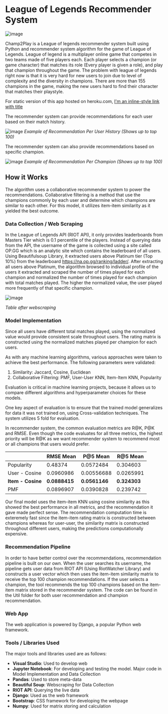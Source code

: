 # League of Legends Recommender System
![image](https://user-images.githubusercontent.com/17075250/116634200-6cdb5980-a929-11eb-92d2-230ab3da1354.png)

Champ2Play is a League of legends recommender system  built using Python and recommender system algorithm for the game of League of Legends. League of legend is a multiplayer online game that competes in two teams made of five players each. Each player selects a champion (or game character) that matches its role (Every player is given a role), and play that champion throughout the game. The problem with league of legends right now is that it is very hard for new users to join due to level of complexity and the diversity in champions. There are more than 155 champions in the game, making the new users hard to find their character that matches their playstyle.

For static version of this app hosted on heroku.com, [I'm an inline-style link with title](https://champ2play.herokuapp.com/")

The recommender system can provide recommendations for each user based on their match history.

![image](https://user-images.githubusercontent.com/17075250/116634343-c0e63e00-a929-11eb-8468-c11f7e43e6ec.png)
*Example of Recommendation Per User History (Shows up to top 100)*

The recommender system can also provide recommendations based on specific champion.

![image](https://user-images.githubusercontent.com/17075250/116634411-ef641900-a929-11eb-9cde-80ed6348c291.png)
*Example of Recommendation Per Champion (Shows up to top 100)*

## How it Works
The algorithm uses a collaborative recommender system to power the recommendations. Collaborative filtering is a method that use the  champions commonly by each user and determine which champions are similar to each other. For this model, it utilizes item-item similarity as it yielded the best outcome.

### Data Collection / Web Scraping
In the League of Legends API (RIOT API), it only provides leaderboards from Masters Tier which is 0.1 percentile of the players. Instead of querying data from the API, the username of the game is collected using a site called OP.GG which is an analytic site which contains the leaderboard of all users. Using Beautifulsoup Library, it extracted users above Platinum tier (Top 10%) from the leaderboard https://na.op.gg/ranking/ladder/. After extracting all users above Platinum, the algorithm browsed to individual profile of the users it extracted and scraped the number of times played for each champion and normalized the number of times played for each champion with total matches played. The higher the normalized value, the user played more frequently of that specific champion.

![image](https://user-images.githubusercontent.com/17075250/116634804-153ded80-a92b-11eb-9928-a02e7e9ad351.png)

*Table after webscraping*

### Model Implementation
Since all users have different total matches played, using the normalized value would provide consistent scale throughout users. The rating matrix is constructed using the normalized matches played per champion for each users.

As with any machine learning algorithms, various approaches were taken to achieve the best performance. The following parameters were validated:
1. Similarity: Jaccard, Cosine, Euclidean
2. Collaborative Filtering: PMF, User-User KNN, Item-Item KNN, Popularity

Evaluation is critical in machine learning projects, because it allows us to compare different algorithms and hyperparameter choices for these models.

One key aspect of evaluation is to ensure that the trained model generalizes for data it was not trained on, using Cross-validation techniques. The system utilizes 5 fold for evaluation.

In recommender system, the common evaluation metrics are R@K, P@K and RMSE. Even though the code evaluates for all three metrics, the highest priority will be R@K as we want recommender system to recommend most or all champions that users would prefer.

|                 | RMSE Mean	      | P@5 Mean        | R@5 Mean      |
| --------------- | --------------- | --------------- |---------------|
| Popularity      | 0.48374	        | 0.0572484       |0.304603       |
| User - Cosine   | 0.0960986	      | 0.00556688	    |0.0265991      |
|**Item - Cosine**| **0.0888415**  | **0.0561146**   |**0.324303**   |
| PMF             | 0.0896907       |0.0390828        | 0.239742      |

Our final model uses the item-item KNN using cosine similarity as this showed the best performance in all metrics, and the recommendation it gave made perfect sense. The recommendation computation time is exteremely fast since the item-item rating matrix is constructed between champions whereas for user-user, the similarity matrix is constructed throughout different users, making the predictions computationally expensive.

### Recommendation Pipeline
In order to have better control over the recommendations, recommendation pipeline is built on our own. When the user searches its username, the pipeline gets user data from RIOT API (Using RiotWatcher Library) and constructs a user vector which then uses the item-item similarity matrix to receive the top 100 champion recommendations. If the user selects a champion, the tool recommends the top 100 champions based on the item-item matrix stored in the recommender system. The code can be found in the Util folder for both user recommendation and champion recommendation.

### Web App
The web application is powered by Django, a popular Python web framework. 

### Tools / Libraries Used
The major tools and libraries used are as follows:
* **Visual Studio**: Used to develop web
* **Jupyter Notebook**: For developing and testing the model. Major code in Model Implementation and Data Collection
* **Pandas**: Used to store meta-data
* **Beautiful Soup**: Webscraping for Data Collection
* **RIOT API**: Querying the live data
* **Django**: Used as the web framework
* **Bootstrap**: CSS framework for developing the webpage
* **Numpy**: Used for matrix storing and calculation
